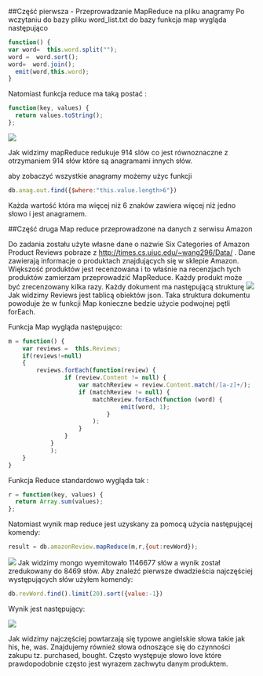 ##Część pierwsza - Przeprowadzanie MapReduce na pliku anagramy
Po wczytaniu do bazy pliku word_list.txt do bazy 
funkcja map wygląda następująco 

```javascript
function() {
var word=  this.word.split("");
word =  word.sort();
word=  word.join();
  emit(word,this.word);
}
```
Natomiast funkcja reduce ma taką postać :
```javascript
function(key, values) {
  return values.toString();
};
```

![](https://cloud.githubusercontent.com/assets/5136443/5631485/647e413e-95c7-11e4-8f03-e635f9fb534a.png)

Jak widzimy mapReduce redukuje 914 slów co jest równoznaczne z otrzymaniem 914 słów które są anagramami innych słów.

aby zobaczyć wszystkie anagramy możemy użyc funkcji
```javascript
db.anag.out.find({$where:"this.value.length>6"})
```
Każda wartość która ma więcej niż 6 znaków zawiera więcej niż jedno słowo i jest anagramem.

##Część druga Map reduce przeprowadzone na danych z serwisu Amazon

Do zadania zostału użyte własne dane o nazwie Six Categories of Amazon Product Reviews pobraze z http://times.cs.uiuc.edu/~wang296/Data/ .
Dane zawierają informacje o produktach znajdujących się w sklepie Amazon. Większość produktów jest recenzowana i to właśnie na recenzjach 
tych produktów zamierzam przeprowadzić MapReduce. Każdy produkt może być zrecenzowany kilka razy.
Każdy dokument ma następującą strukturę
![](https://cloud.githubusercontent.com/assets/5136443/5702245/a6c2df2a-9a57-11e4-88d9-6ffe258d278c.png)
Jak widzimy Reviews jest tablicą obiektów json. Taka struktura dokumentu powoduje że w funkcji Map konieczne bedzie użycie podwojnej pętli forEach.


Funkcja Map wygląda następująco:
```javascript
m = function() {
    var reviews =  this.Reviews;
    if(reviews!=null)
    {
        reviews.forEach(function(review) {
                if (review.Content != null) {
                    var matchReview = review.Content.match(/[a-z]+/);
                    if (matchReview != null) {
                        matchReview.forEach(function (word) {
                                emit(word, 1);
                            }
                        );
                    }
                }
            }
            );
    }
}
```
Funkcja Reduce standardowo wygląda tak :

```javascript
r = function(key, values) {
  return Array.sum(values);
};
```

Natomiast wynik map reduce jest uzyskany za pomocą użycia następującej komendy:
```javascript
result = db.amazonReview.mapReduce(m,r,{out:revWord});
```
![](https://cloud.githubusercontent.com/assets/5136443/5701796/cec5fc66-9a50-11e4-9297-dd296279af33.png)
Jak widzimy mongo wyemitowało 1146677 słów a wynik został zredukowany do 8469 słów.
Aby znaleźć pierwsze dwadzieścia najczęściej występujących słów użyłem komendy:
```javascript
db.revWord.find().limit(20).sort({value:-1})
```
Wynik jest następujący:


![](https://cloud.githubusercontent.com/assets/5136443/5701798/d2000d2c-9a50-11e4-9679-29456f68bf93.png)

Jak widzimy najczęściej powtarzają się typowe angielskie słowa takie jak his, he, was.
Znajdujemy również słowa odnoszące się do czynności zakupu tz. purchased, bought.
Często występuje słowo love które prawdopodobnie często jest wyrazem zachwytu danym produktem. 
